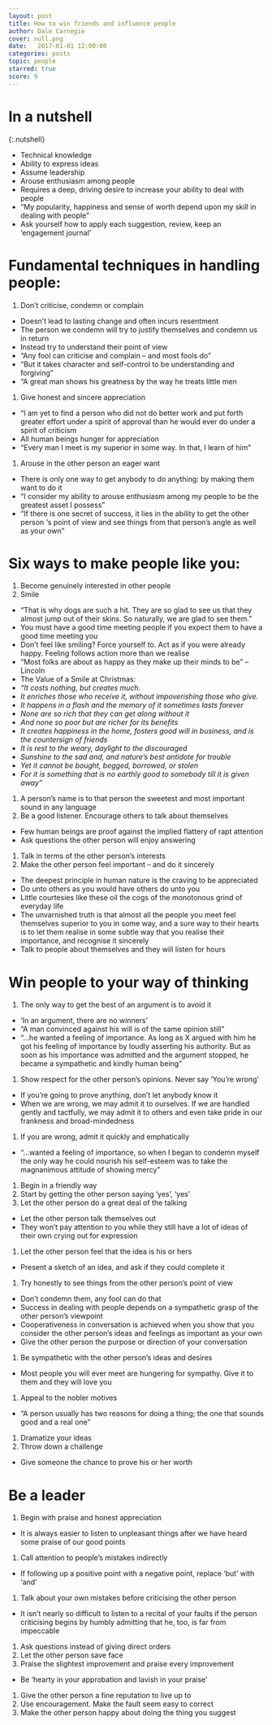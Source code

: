 ```yaml
---
layout: post
title: How to win friends and influence people
author: Dale Carnegie
cover: null.png
date:   2017-01-01 12:00:00
categories: posts
topic: people
starred: true
score: 9
---
```


# In a nutshell

{:.nutshell}
-   Technical knowledge
-   Ability to express ideas
-   Assume leadership
-   Arouse enthusiasm among people
-   Requires a deep, driving desire to increase your ability to deal
    with people
-   “My popularity, happiness and sense of worth depend upon my skill in
    dealing with people”
-   Ask yourself how to apply each suggestion, review, keep an
    ‘engagement journal’

# Fundamental techniques in handling people:

1.  Don’t criticise, condemn or complain
-   Doesn’t lead to lasting change and often incurs resentment
-   The person we condemn will try to justify themselves and condemn us
    in return
-   Instead try to understand their point of view
-   “Any fool can criticise and complain – and most fools do”
-   “But it takes character and self-control to be understanding and
    forgiving”
-   “A great man shows his greatness by the way he treats little men
1.  Give honest and sincere appreciation
-   “I am yet to find a person who did not do better work and put forth
    greater effort under a spirit of approval than he would ever do
    under a spirit of criticism
-   All human beings hunger for appreciation
-   “Every man I meet is my superior in some way. In that, I learn of
    him”
1.  Arouse in the other person an eager want
-   There is only one way to get anybody to do anything: by making them
    want to do it
-   “I consider my ability to arouse enthusiasm among my people to be
    the greatest asset I possess”
-   “If there is one secret of success, it lies in the ability to get
    the other person ‘s point of view and see things from that person’s
    angle as well as your own”

# Six ways to make people like you:

1.  Become genuinely interested in other people
1.  Smile
-   “That is why dogs are such a hit. They are so glad to see us that
    they almost jump out of their skins. So naturally, we are glad to
    see them.”
-   You must have a good time meeting people if you expect them to have
    a good time meeting you
-   Don’t feel like smiling? Force yourself to. Act as if you were
    already happy. Feeling follows action more than we realise
-   “Most folks are about as happy as they make up their minds to be” –
    Lincoln
-   The Value of a Smile at Christmas:
-   *“It costs nothing, but creates much.*
-   *It enriches those who receive it, without impoverishing those who
    give.*
-   *It happens in a flash and the memory of it sometimes lasts forever*
-   *None are so rich that they can get along without it*
-   *And none so poor but are richer for its benefits*
-   *It creates happiness in the home, fosters good will in business,
    and is the countersign of friends*
-   *It is rest to the weary, daylight to the discouraged*
-   *Sunshine to the sad and, and nature’s best antidote for trouble*
-   *Yet it cannot be bought, begged, borrowed, or stolen*
-   *For it is something that is no earthly good to somebody till it is
    given away”*
1.  A person’s name is to that person the sweetest and most important
    sound in any language
2.  Be a good listener. Encourage others to talk about themselves
-   Few human beings are proof against the implied flattery of rapt
    attention
-   Ask questions the other person will enjoy answering
1.  Talk in terms of the other person’s interests
2.  Make the other person feel important – and do it sincerely
-   The deepest principle in human nature is the craving to be
    appreciated
-   Do unto others as you would have others do unto you
-   Little courtesies like these oil the cogs of the monotonous grind of
    everyday life
-   The unvarnished truth is that almost all the people you meet feel
    themselves superior to you in some way, and a sure way to their
    hearts is to let them realise in some subtle way that you realise
    their importance, and recognise it sincerely
-   Talk to people about themselves and they will listen for hours

# Win people to your way of thinking

1.  The only way to get the best of an argument is to avoid it
-   ‘In an argument, there are no winners’
-   “A man convinced against his will is of the same opinion still”
-   “…he wanted a feeling of importance. As long as X argued with him he
    got his feeling of importance by loudly asserting his authority. But
    as soon as his importance was admitted and the argument stopped, he
    became a sympathetic and kindly human being”
1.  Show respect for the other person’s opinions. Never say ‘You’re
    wrong’
-   If you’re going to prove anything, don’t let anybody know it
-   When we are wrong, we may admit it to ourselves. If we are handled
    gently and tactfully, we may admit it to others and even take pride
    in our frankness and broad-mindedness
1.  If you are wrong, admit it quickly and emphatically
-   “…wanted a feeling of importance, so when I began to condemn myself
    the only way he could nourish his self-esteem was to take the
    magnanimous attitude of showing mercy”
1.  Begin in a friendly way
2.  Start by getting the other person saying ‘yes’, ‘yes’
3.  Let the other person do a great deal of the talking
-   Let the other person talk themselves out
-   They won’t pay attention to you while they still have a lot of ideas
    of their own crying out for expression
1.  Let the other person feel that the idea is his or hers
-   Present a sketch of an idea, and ask if they could complete it
1.  Try honestly to see things from the other person’s point of view
-   Don’t condemn them, any fool can do that
-   Success in dealing with people depends on a sympathetic grasp of the
    other person’s viewpoint
-   Cooperativeness in conversation is achieved when you show that you
    consider the other person’s ideas and feelings as important as your
    own
-   Give the other person the purpose or direction of your conversation
1.  Be sympathetic with the other person’s ideas and desires
-   Most people you will ever meet are hungering for sympathy. Give it
    to them and they will love you
1.  Appeal to the nobler motives
-   “A person usually has two reasons for doing a thing; the one that
    sounds good and a real one”
1.  Dramatize your ideas
2.  Throw down a challenge
-   Give someone the chance to prove his or her worth

# Be a leader
1.  Begin with praise and honest appreciation
-   It is always easier to listen to unpleasant things after we have
    heard some praise of our good points
1.  Call attention to people’s mistakes indirectly
-   If following up a positive point with a negative point, replace
    ‘but’ with ‘and’
1.  Talk about your own mistakes before criticising the other person
-   It isn’t nearly so difficult to listen to a recital of your faults
    if the person criticising begins by humbly admitting that he, too,
    is far from impeccable
1.  Ask questions instead of giving direct orders
2.  Let the other person save face
3.  Praise the slightest improvement and praise every improvement
-   Be ‘hearty in your approbation and lavish in your praise’
1.  Give the other person a fine reputation to live up to
2.  Use encouragement. Make the fault seem easy to correct
3.  Make the other person happy about doing the thing you suggest